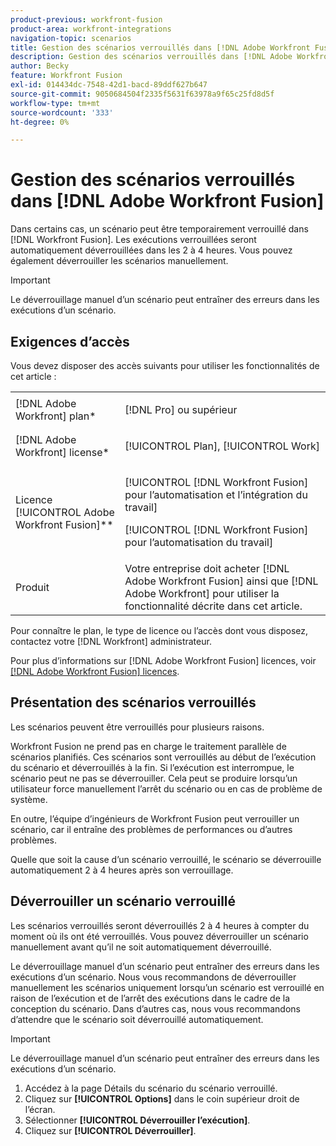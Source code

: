 ```yaml
---
product-previous: workfront-fusion
product-area: workfront-integrations
navigation-topic: scenarios
title: Gestion des scénarios verrouillés dans [!DNL Adobe Workfront Fusion]
description: Gestion des scénarios verrouillés dans [!DNL Adobe Workfront Fusion]
author: Becky
feature: Workfront Fusion
exl-id: 014434dc-7548-42d1-bacd-89ddf627b647
source-git-commit: 9050684504f2335f5631f63978a9f65c25fd8d5f
workflow-type: tm+mt
source-wordcount: '333'
ht-degree: 0%

---
```


# Gestion des scénarios verrouillés dans [!DNL Adobe Workfront Fusion]

Dans certains cas, un scénario peut être temporairement verrouillé dans [!DNL Workfront Fusion]. Les exécutions verrouillées seront automatiquement déverrouillées dans les 2 à 4 heures. Vous pouvez également déverrouiller les scénarios manuellement.

>[!IMPORTANT]
>
>Le déverrouillage manuel d’un scénario peut entraîner des erreurs dans les exécutions d’un scénario.

## Exigences d’accès

Vous devez disposer des accès suivants pour utiliser les fonctionnalités de cet article :

<table style="table-layout:auto">  
 <col> 
 <col> 
 <tbody> 
  <tr> 
    <td role="rowheader">[!DNL Adobe Workfront] plan*</td> 
   <td> <p>[!DNL Pro] ou supérieur</p> </td> 
  </tr> 
  <tr data-mc-conditions=""> 
   <td role="rowheader">[!DNL Adobe Workfront] license*</td> 
   <td> <p>[!UICONTROL Plan], [!UICONTROL Work]</p> </td> 
  </tr> 
  <tr> 
   <td role="rowheader">Licence [!UICONTROL Adobe Workfront Fusion]**</td> 
  <td> <p>[!UICONTROL [!DNL Workfront Fusion] pour l’automatisation et l’intégration du travail] </p><p>[!UICONTROL [!DNL Workfront Fusion] pour l’automatisation du travail] </p>  </td>    </tr> 
  </tr> 
  <tr> 
   <td role="rowheader">Produit</td> 
   <td>Votre entreprise doit acheter [!DNL Adobe Workfront Fusion] ainsi que [!DNL Adobe Workfront] pour utiliser la fonctionnalité décrite dans cet article.</td> 
  </tr> 
 </tbody> 
</table>

Pour connaître le plan, le type de licence ou l’accès dont vous disposez, contactez votre [!DNL Workfront] administrateur.

Pour plus d’informations sur [!DNL Adobe Workfront Fusion] licences, voir [[!DNL Adobe Workfront Fusion] licences](../../workfront-fusion/get-started/license-automation-vs-integration.md).

## Présentation des scénarios verrouillés

Les scénarios peuvent être verrouillés pour plusieurs raisons.

Workfront Fusion ne prend pas en charge le traitement parallèle de scénarios planifiés. Ces scénarios sont verrouillés au début de l’exécution du scénario et déverrouillés à la fin. Si l’exécution est interrompue, le scénario peut ne pas se déverrouiller. Cela peut se produire lorsqu’un utilisateur force manuellement l’arrêt du scénario ou en cas de problème de système.

En outre, l’équipe d’ingénieurs de Workfront Fusion peut verrouiller un scénario, car il entraîne des problèmes de performances ou d’autres problèmes.

Quelle que soit la cause d’un scénario verrouillé, le scénario se déverrouille automatiquement 2 à 4 heures après son verrouillage.

## Déverrouiller un scénario verrouillé

Les scénarios verrouillés seront déverrouillés 2 à 4 heures à compter du moment où ils ont été verrouillés. Vous pouvez déverrouiller un scénario manuellement avant qu’il ne soit automatiquement déverrouillé.

Le déverrouillage manuel d’un scénario peut entraîner des erreurs dans les exécutions d’un scénario. Nous vous recommandons de déverrouiller manuellement les scénarios uniquement lorsqu’un scénario est verrouillé en raison de l’exécution et de l’arrêt des exécutions dans le cadre de la conception du scénario. Dans d’autres cas, nous vous recommandons d’attendre que le scénario soit déverrouillé automatiquement.

>[!IMPORTANT]
>
>Le déverrouillage manuel d’un scénario peut entraîner des erreurs dans les exécutions d’un scénario.

1. Accédez à la page Détails du scénario du scénario verrouillé.
1. Cliquez sur **[!UICONTROL Options]** dans le coin supérieur droit de l’écran.
1. Sélectionner **[!UICONTROL Déverrouiller l’exécution]**.
1. Cliquez sur **[!UICONTROL Déverrouiller]**.
